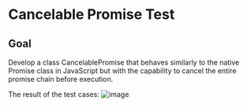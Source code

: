 # Cancelable Promise Test



## Goal

Develop a class CancelablePromise that behaves similarly to the native Promise class in JavaScript but with the capability to cancel the entire promise chain before execution.

The result of the test cases:
![image](https://github.com/Kucherenko-Oleksii/CancelablePromise/assets/91497964/f2288e3d-2017-49cf-9176-69f7df69e1f3)

